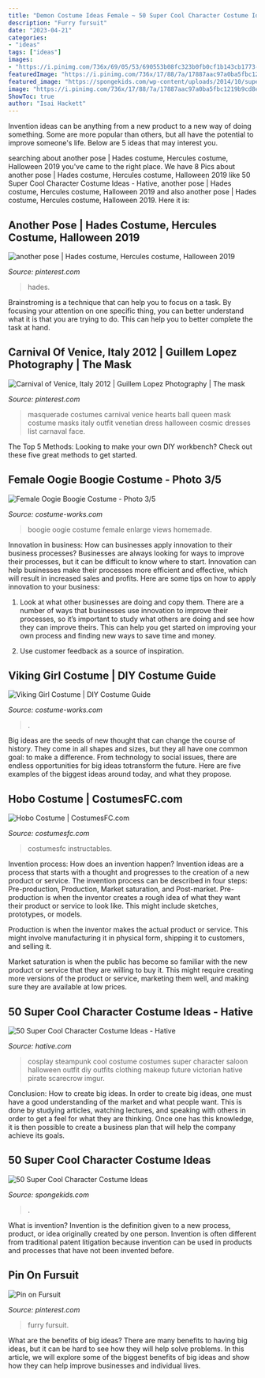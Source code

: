 ```yaml
---
title: "Demon Costume Ideas Female ~ 50 Super Cool Character Costume Ideas"
description: "Furry fursuit"
date: "2023-04-21"
categories:
- "ideas"
tags: ["ideas"]
images:
- "https://i.pinimg.com/736x/69/05/53/690553b08fc323b0fb0cf1b143cb1773--halloween-masquerade-masquerade-costumes.jpg"
featuredImage: "https://i.pinimg.com/736x/17/88/7a/17887aac97a0ba5fbc1219b9cd8e4be0--hades.jpg"
featured_image: "https://spongekids.com/wp-content/uploads/2014/10/super-cool-costume-ideas/11-scarecrow-costume.jpg"
image: "https://i.pinimg.com/736x/17/88/7a/17887aac97a0ba5fbc1219b9cd8e4be0--hades.jpg"
ShowToc: true
author: "Isai Hackett"
---
```



Invention ideas can be anything from a new product to a new way of doing something. Some are more popular than others, but all have the potential to improve someone's life. Below are 5 ideas that may interest you.

	

		
searching about another pose | Hades costume, Hercules costume, Halloween 2019 you've came to the right place. We have 8 Pics about another pose | Hades costume, Hercules costume, Halloween 2019 like 50 Super Cool Character Costume Ideas - Hative, another pose | Hades costume, Hercules costume, Halloween 2019 and also another pose | Hades costume, Hercules costume, Halloween 2019. Here it is:
		
    
## Another Pose | Hades Costume, Hercules Costume, Halloween 2019

<img loading=lazy src="https://i.pinimg.com/736x/17/88/7a/17887aac97a0ba5fbc1219b9cd8e4be0--hades.jpg" onerror="this.onerror=null;this.src='https://tse3.mm.bing.net/th?id=OIP.hYSgugcpLcEZyNdCclbANgHaLI&amp;pid=15.1';" alt="another pose | Hades costume, Hercules costume, Halloween 2019">

_Source: pinterest.com_

>hades. 

	

Brainstroming is a technique that can help you to focus on a task. By focusing your attention on one specific thing, you can better understand what it is that you are trying to do. This can help you to better complete the task at hand.

    
## Carnival Of Venice, Italy 2012 | Guillem Lopez Photography | The Mask

<img loading=lazy src="https://i.pinimg.com/736x/69/05/53/690553b08fc323b0fb0cf1b143cb1773--halloween-masquerade-masquerade-costumes.jpg" onerror="this.onerror=null;this.src='https://tse4.mm.bing.net/th?id=OIP.0k8YM3pK_QS2hp8LhmqQzAHaLI&amp;pid=15.1';" alt="Carnival of Venice, Italy 2012 | Guillem Lopez Photography | The mask">

_Source: pinterest.com_

>masquerade costumes carnival venice hearts ball queen mask costume masks italy outfit venetian dress halloween cosmic dresses list carnaval face. 

	

The Top 5 Methods:
Looking to make your own DIY workbench? Check out these five great methods to get started.

    
## Female Oogie Boogie Costume - Photo 3/5

<img loading=lazy src="https://photos.costume-works.com/full/female_oogie_boogie-32341-2.jpg" onerror="this.onerror=null;this.src='https://tse3.mm.bing.net/th?id=OIP.SRPKv9ZbIqZjppN6DjdcAQHaJ3&amp;pid=15.1';" alt="Female Oogie Boogie Costume - Photo 3/5">

_Source: costume-works.com_

>boogie oogie costume female enlarge views homemade. 

	

Innovation in business: How can businesses apply innovation to their business processes?
Businesses are always looking for ways to improve their processes, but it can be difficult to know where to start. Innovation can help businesses make their processes more efficient and effective, which will result in increased sales and profits. Here are some tips on how to apply innovation to your business: 
1. Look at what other businesses are doing and copy them. There are a number of ways that businesses use innovation to improve their processes, so it’s important to study what others are doing and see how they can improve theirs. This can help you get started on improving your own process and finding new ways to save time and money. 

2. Use customer feedback as a source of inspiration.

    
## Viking Girl Costume | DIY Costume Guide

<img loading=lazy src="https://photos.costume-works.com/full/viking_girl.jpg" onerror="this.onerror=null;this.src='https://tse2.mm.bing.net/th?id=OIP.TIcIucb0JCql8EPwEkagNgHaKH&amp;pid=15.1';" alt="Viking Girl Costume | DIY Costume Guide">

_Source: costume-works.com_

>. 

	

Big ideas are the seeds of new thought that can change the course of history. They come in all shapes and sizes, but they all have one common goal: to make a difference. From technology to social issues, there are endless opportunities for big ideas totransform the future. Here are five examples of the biggest ideas around today, and what they propose.

    
## Hobo Costume | CostumesFC.com

<img loading=lazy src="https://www.costumesfc.com/wp-content/uploads/2014/11/Hobo-Costumes.jpg" onerror="this.onerror=null;this.src='https://tse3.mm.bing.net/th?id=OIP.8I5-bnA4aHUXGdf-y75yHwAAAA&amp;pid=15.1';" alt="Hobo Costume | CostumesFC.com">

_Source: costumesfc.com_

>costumesfc instructables. 

	

Invention process: How does an invention happen?
Invention ideas are a process that starts with a thought and progresses to the creation of a new product or service. The invention process can be described in four steps: Pre-production, Production, Market saturation, and Post-market.
Pre-production is when the inventor creates a rough idea of what they want their product or service to look like. This might include sketches, prototypes, or models.

Production is when the inventor makes the actual product or service. This might involve manufacturing it in physical form, shipping it to customers, and selling it.

Market saturation is when the public has become so familiar with the new product or service that they are willing to buy it. This might require creating more versions of the product or service, marketing them well, and making sure they are available at low prices.

    
## 50 Super Cool Character Costume Ideas - Hative

<img loading=lazy src="https://hative.com/wp-content/uploads/2014/10/super-cool-costume-ideas/14-saloon-girl-costume.jpg" onerror="this.onerror=null;this.src='https://tse1.mm.bing.net/th?id=OIP.AHrSzGtDCcYm-TvFSdASjgHaMq&amp;pid=15.1';" alt="50 Super Cool Character Costume Ideas - Hative">

_Source: hative.com_

>cosplay steampunk cool costume costumes super character saloon halloween outfit diy outfits clothing makeup future victorian hative pirate scarecrow imgur. 

	

Conclusion: How to create big ideas.
In order to create big ideas, one must have a good understanding of the market and what people want. This is done by studying articles, watching lectures, and speaking with others in order to get a feel for what they are thinking. Once one has this knowledge, it is then possible to create a business plan that will help the company achieve its goals.

    
## 50 Super Cool Character Costume Ideas

<img loading=lazy src="https://spongekids.com/wp-content/uploads/2014/10/super-cool-costume-ideas/11-scarecrow-costume.jpg" onerror="this.onerror=null;this.src='https://tse1.mm.bing.net/th?id=OIP.kBGO-qK-kMEda0B8BUMnCwHaLH&amp;pid=15.1';" alt="50 Super Cool Character Costume Ideas">

_Source: spongekids.com_

>. 

	

What is invention?
Invention is the definition given to a new process, product, or idea originally created by one person. Invention is often different from traditional patent litigation because invention can be used in products and processes that have not been invented before.

    
## Pin On Fursuit

<img loading=lazy src="https://i.pinimg.com/736x/46/cc/56/46cc5686ac36cf324cfecd162b5d3762.jpg" onerror="this.onerror=null;this.src='https://tse2.mm.bing.net/th?id=OIP.6LsNF4fSA9-109WwOkuRNAHaLM&amp;pid=15.1';" alt="Pin on Fursuit">

_Source: pinterest.com_

>furry fursuit. 

	

What are the benefits of big ideas?
There are many benefits to having big ideas, but it can be hard to see how they will help solve problems. In this article, we will explore some of the biggest benefits of big ideas and show how they can help improve businesses and individual lives.

